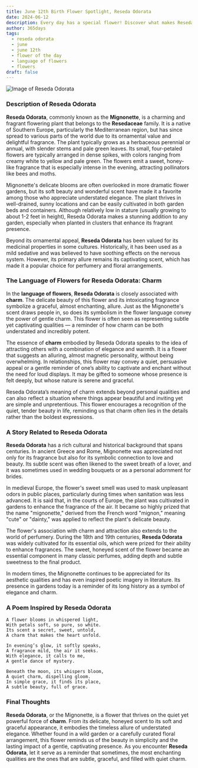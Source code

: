```yaml
---
title: June 12th Birth Flower Spotlight, Reseda Odorata
date: 2024-06-12
description: Every day has a special flower! Discover what makes Reseda Odorata unique as today’s birth flower and its symbolic meaning.
author: 365days
tags:
  - reseda odorata
  - june
  - june 12th
  - flower of the day
  - language of flowers
  - flowers
draft: false
---
```


![Image of Reseda Odorata](https://cdn.pixabay.com/photo/2015/01/18/18/59/wau-603313_640.jpg#center)


### Description of Reseda Odorata

**Reseda Odorata**, commonly known as the **Mignonette**, is a charming and fragrant flowering plant that belongs to the **Resedaceae** family. It is a native of Southern Europe, particularly the Mediterranean region, but has since spread to various parts of the world due to its ornamental value and delightful fragrance. The plant typically grows as a herbaceous perennial or annual, with slender stems and pale green leaves. Its small, four-petaled flowers are typically arranged in dense spikes, with colors ranging from creamy white to yellow and pale green. The flowers emit a sweet, honey-like fragrance that is especially intense in the evening, attracting pollinators like bees and moths.

Mignonette's delicate blooms are often overlooked in more dramatic flower gardens, but its soft beauty and wonderful scent have made it a favorite among those who appreciate understated elegance. The plant thrives in well-drained, sunny locations and can be easily cultivated in both garden beds and containers. Although relatively low in stature (usually growing to about 1-2 feet in height), Reseda Odorata makes a stunning addition to any garden, especially when planted in clusters that enhance its fragrant presence.

Beyond its ornamental appeal, **Reseda Odorata** has been valued for its medicinal properties in some cultures. Historically, it has been used as a mild sedative and was believed to have soothing effects on the nervous system. However, its primary allure remains its captivating scent, which has made it a popular choice for perfumery and floral arrangements.

### The Language of Flowers for Reseda Odorata: Charm

In the **language of flowers**, **Reseda Odorata** is closely associated with **charm**. The delicate beauty of this flower and its intoxicating fragrance symbolize a graceful, almost enchanting, allure. Just as the Mignonette's scent draws people in, so does its symbolism in the flower language convey the power of gentle charm. This flower is often seen as representing subtle yet captivating qualities — a reminder of how charm can be both understated and incredibly potent.

The essence of **charm** embodied by Reseda Odorata speaks to the idea of attracting others with a combination of elegance and warmth. It is a flower that suggests an alluring, almost magnetic personality, without being overwhelming. In relationships, this flower may convey a quiet, persuasive appeal or a gentle reminder of one’s ability to captivate and enchant without the need for loud displays. It may be gifted to someone whose presence is felt deeply, but whose nature is serene and graceful.

Reseda Odorata’s meaning of charm extends beyond personal qualities and can also reflect a situation where things appear beautiful and inviting yet are simple and unpretentious. This flower encourages a recognition of the quiet, tender beauty in life, reminding us that charm often lies in the details rather than the boldest expressions.

### A Story Related to Reseda Odorata

**Reseda Odorata** has a rich cultural and historical background that spans centuries. In ancient Greece and Rome, Mignonette was appreciated not only for its fragrance but also for its symbolic connection to love and beauty. Its subtle scent was often likened to the sweet breath of a lover, and it was sometimes used in wedding bouquets or as a personal adornment for brides.

In medieval Europe, the flower's sweet smell was used to mask unpleasant odors in public places, particularly during times when sanitation was less advanced. It is said that, in the courts of Europe, the plant was cultivated in gardens to enhance the fragrance of the air. It became so highly prized that the name "mignonette," derived from the French word "mignon," meaning "cute" or "dainty," was applied to reflect the plant's delicate beauty.

The flower's association with charm and attraction also extends to the world of perfumery. During the 18th and 19th centuries, **Reseda Odorata** was widely cultivated for its essential oils, which were prized for their ability to enhance fragrances. The sweet, honeyed scent of the flower became an essential component in many classic perfumes, adding depth and subtle sweetness to the final product.

In modern times, the Mignonette continues to be appreciated for its aesthetic qualities and has even inspired poetic imagery in literature. Its presence in gardens today is a reminder of its long history as a symbol of elegance and charm.

### A Poem Inspired by Reseda Odorata

```
A flower blooms in whispered light,  
With petals soft, so pure, so white.  
Its scent a secret, sweet, untold,  
A charm that makes the heart unfold.  

In evening’s glow, it softly speaks,  
A fragrance mild, the air it seeks.  
With elegance, it calls to me,  
A gentle dance of mystery.  

Beneath the moon, its whispers bloom,  
A quiet charm, dispelling gloom.  
In simple grace, it finds its place,  
A subtle beauty, full of grace.
```

### Final Thoughts

**Reseda Odorata**, or the Mignonette, is a flower that thrives on the quiet yet powerful force of **charm**. From its delicate, honeyed scent to its soft and graceful appearance, it embodies the timeless allure of understated elegance. Whether found in a wild garden or a carefully curated floral arrangement, this flower reminds us of the beauty in simplicity and the lasting impact of a gentle, captivating presence. As you encounter **Reseda Odorata**, let it serve as a reminder that sometimes, the most enchanting qualities are the ones that are subtle, graceful, and filled with quiet charm.

